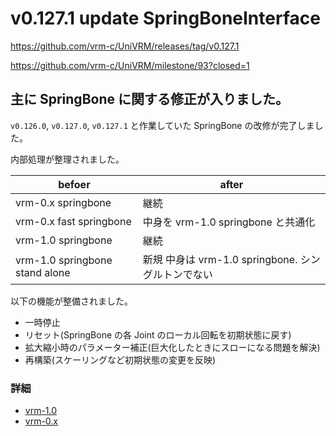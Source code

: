 # v0.127.1 update SpringBoneInterface

https://github.com/vrm-c/UniVRM/releases/tag/v0.127.1

https://github.com/vrm-c/UniVRM/milestone/93?closed=1

## 主に SpringBone に関する修正が入りました。

`v0.126.0`, `v0.127.0`, `v0.127.1` と作業していた SpringBone の改修が完了しました。

内部処理が整理されました。

| befoer                         | after                                              |
| ------------------------------ | -------------------------------------------------- |
| vrm-0.x springbone             | 継続                                               |
| vrm-0.x fast springbone        | 中身を vrm-1.0 springbone と共通化                 |
| vrm-1.0 springbone             | 継続                                               |
| vrm-1.0 springbone stand alone | 新規 中身は vrm-1.0 springbone. シングルトンでない |

以下の機能が整備されました。

- 一時停止
- リセット(SpringBone の各 Joint のローカル回転を初期状態に戻す)
- 拡大縮小時のパラメーター補正(巨大化したときにスローになる問題を解決)
- 再構築(スケーリングなど初期状態の変更を反映)

### 詳細

- [vrm-1.0](/api/springbone/vrm1/runtime/)
- [vrm-0.x](/api/springbone/vrm0/runtime/)
